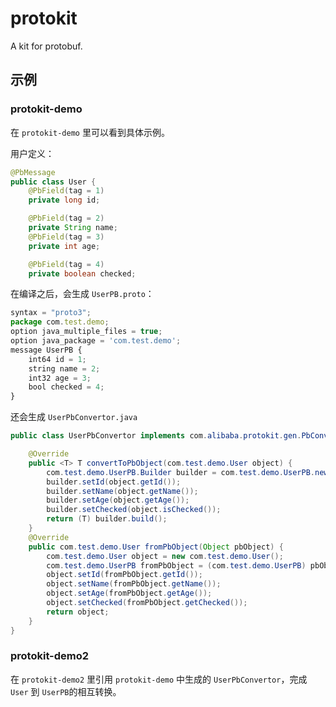 # protokit
A  kit for protobuf.


## 示例
### protokit-demo

在 `protokit-demo` 里可以看到具体示例。

用户定义：

```java
@PbMessage
public class User {
    @PbField(tag = 1)
    private long id;

    @PbField(tag = 2)
    private String name;
    @PbField(tag = 3)
    private int age;

    @PbField(tag = 4)
    private boolean checked;
```

在编译之后，会生成 `UserPB.proto`：

```js
syntax = "proto3";
package com.test.demo;
option java_multiple_files = true;
option java_package = 'com.test.demo';
message UserPB {
    int64 id = 1;
    string name = 2;
    int32 age = 3;
    bool checked = 4;
}
```

还会生成 `UserPbConvertor.java`

```java
public class UserPbConvertor implements com.alibaba.protokit.gen.PbConvertor<com.test.demo.User>{

    @Override
    public <T> T convertToPbObject(com.test.demo.User object) {
        com.test.demo.UserPB.Builder builder = com.test.demo.UserPB.newBuilder();
        builder.setId(object.getId());
        builder.setName(object.getName());
        builder.setAge(object.getAge());
        builder.setChecked(object.isChecked());
        return (T) builder.build();
    }
    @Override
    public com.test.demo.User fromPbObject(Object pbObject) {
        com.test.demo.User object = new com.test.demo.User();
        com.test.demo.UserPB fromPbObject = (com.test.demo.UserPB) pbObject;
        object.setId(fromPbObject.getId());
        object.setName(fromPbObject.getName());
        object.setAge(fromPbObject.getAge());
        object.setChecked(fromPbObject.getChecked());
        return object;
    }
}
```

### protokit-demo2

在 `protokit-demo2` 里引用 `protokit-demo` 中生成的 `UserPbConvertor`，完成 `User` 到 `UserPB`的相互转换。



